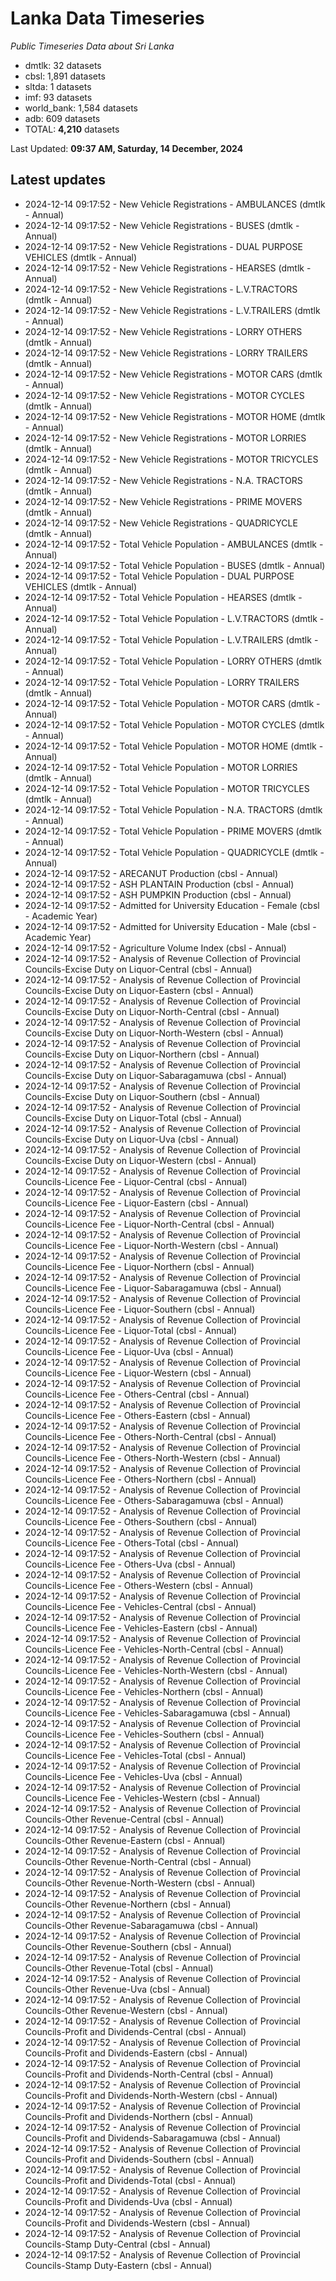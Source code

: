 # Lanka Data Timeseries
*Public Timeseries Data about Sri Lanka*

* dmtlk: 32 datasets
* cbsl: 1,891 datasets
* sltda: 1 datasets
* imf: 93 datasets
* world_bank: 1,584 datasets
* adb: 609 datasets
* TOTAL: **4,210** datasets

Last Updated: **09:37 AM, Saturday, 14 December, 2024**

## Latest updates

* 2024-12-14 09:17:52 - New Vehicle Registrations - AMBULANCES (dmtlk - Annual)
* 2024-12-14 09:17:52 - New Vehicle Registrations - BUSES (dmtlk - Annual)
* 2024-12-14 09:17:52 - New Vehicle Registrations - DUAL PURPOSE VEHICLES (dmtlk - Annual)
* 2024-12-14 09:17:52 - New Vehicle Registrations - HEARSES (dmtlk - Annual)
* 2024-12-14 09:17:52 - New Vehicle Registrations - L.V.TRACTORS (dmtlk - Annual)
* 2024-12-14 09:17:52 - New Vehicle Registrations - L.V.TRAILERS (dmtlk - Annual)
* 2024-12-14 09:17:52 - New Vehicle Registrations - LORRY OTHERS (dmtlk - Annual)
* 2024-12-14 09:17:52 - New Vehicle Registrations - LORRY TRAILERS (dmtlk - Annual)
* 2024-12-14 09:17:52 - New Vehicle Registrations - MOTOR CARS (dmtlk - Annual)
* 2024-12-14 09:17:52 - New Vehicle Registrations - MOTOR CYCLES (dmtlk - Annual)
* 2024-12-14 09:17:52 - New Vehicle Registrations - MOTOR HOME (dmtlk - Annual)
* 2024-12-14 09:17:52 - New Vehicle Registrations - MOTOR LORRIES (dmtlk - Annual)
* 2024-12-14 09:17:52 - New Vehicle Registrations - MOTOR TRICYCLES (dmtlk - Annual)
* 2024-12-14 09:17:52 - New Vehicle Registrations - N.A. TRACTORS (dmtlk - Annual)
* 2024-12-14 09:17:52 - New Vehicle Registrations - PRIME MOVERS (dmtlk - Annual)
* 2024-12-14 09:17:52 - New Vehicle Registrations - QUADRICYCLE (dmtlk - Annual)
* 2024-12-14 09:17:52 - Total Vehicle Population - AMBULANCES (dmtlk - Annual)
* 2024-12-14 09:17:52 - Total Vehicle Population - BUSES (dmtlk - Annual)
* 2024-12-14 09:17:52 - Total Vehicle Population - DUAL PURPOSE VEHICLES (dmtlk - Annual)
* 2024-12-14 09:17:52 - Total Vehicle Population - HEARSES (dmtlk - Annual)
* 2024-12-14 09:17:52 - Total Vehicle Population - L.V.TRACTORS (dmtlk - Annual)
* 2024-12-14 09:17:52 - Total Vehicle Population - L.V.TRAILERS (dmtlk - Annual)
* 2024-12-14 09:17:52 - Total Vehicle Population - LORRY OTHERS (dmtlk - Annual)
* 2024-12-14 09:17:52 - Total Vehicle Population - LORRY TRAILERS (dmtlk - Annual)
* 2024-12-14 09:17:52 - Total Vehicle Population - MOTOR CARS (dmtlk - Annual)
* 2024-12-14 09:17:52 - Total Vehicle Population - MOTOR CYCLES (dmtlk - Annual)
* 2024-12-14 09:17:52 - Total Vehicle Population - MOTOR HOME (dmtlk - Annual)
* 2024-12-14 09:17:52 - Total Vehicle Population - MOTOR LORRIES (dmtlk - Annual)
* 2024-12-14 09:17:52 - Total Vehicle Population - MOTOR TRICYCLES (dmtlk - Annual)
* 2024-12-14 09:17:52 - Total Vehicle Population - N.A. TRACTORS (dmtlk - Annual)
* 2024-12-14 09:17:52 - Total Vehicle Population - PRIME MOVERS (dmtlk - Annual)
* 2024-12-14 09:17:52 - Total Vehicle Population - QUADRICYCLE (dmtlk - Annual)
* 2024-12-14 09:17:52 - ARECANUT Production (cbsl - Annual)
* 2024-12-14 09:17:52 - ASH PLANTAIN Production (cbsl - Annual)
* 2024-12-14 09:17:52 - ASH PUMPKIN Production (cbsl - Annual)
* 2024-12-14 09:17:52 - Admitted for University Education - Female (cbsl - Academic Year)
* 2024-12-14 09:17:52 - Admitted for University Education - Male (cbsl - Academic Year)
* 2024-12-14 09:17:52 - Agriculture Volume Index (cbsl - Annual)
* 2024-12-14 09:17:52 - Analysis of Revenue Collection of Provincial Councils-Excise Duty on Liquor-Central (cbsl - Annual)
* 2024-12-14 09:17:52 - Analysis of Revenue Collection of Provincial Councils-Excise Duty on Liquor-Eastern (cbsl - Annual)
* 2024-12-14 09:17:52 - Analysis of Revenue Collection of Provincial Councils-Excise Duty on Liquor-North-Central (cbsl - Annual)
* 2024-12-14 09:17:52 - Analysis of Revenue Collection of Provincial Councils-Excise Duty on Liquor-North-Western (cbsl - Annual)
* 2024-12-14 09:17:52 - Analysis of Revenue Collection of Provincial Councils-Excise Duty on Liquor-Northern (cbsl - Annual)
* 2024-12-14 09:17:52 - Analysis of Revenue Collection of Provincial Councils-Excise Duty on Liquor-Sabaragamuwa (cbsl - Annual)
* 2024-12-14 09:17:52 - Analysis of Revenue Collection of Provincial Councils-Excise Duty on Liquor-Southern (cbsl - Annual)
* 2024-12-14 09:17:52 - Analysis of Revenue Collection of Provincial Councils-Excise Duty on Liquor-Total (cbsl - Annual)
* 2024-12-14 09:17:52 - Analysis of Revenue Collection of Provincial Councils-Excise Duty on Liquor-Uva (cbsl - Annual)
* 2024-12-14 09:17:52 - Analysis of Revenue Collection of Provincial Councils-Excise Duty on Liquor-Western (cbsl - Annual)
* 2024-12-14 09:17:52 - Analysis of Revenue Collection of Provincial Councils-Licence Fee - Liquor-Central (cbsl - Annual)
* 2024-12-14 09:17:52 - Analysis of Revenue Collection of Provincial Councils-Licence Fee - Liquor-Eastern (cbsl - Annual)
* 2024-12-14 09:17:52 - Analysis of Revenue Collection of Provincial Councils-Licence Fee - Liquor-North-Central (cbsl - Annual)
* 2024-12-14 09:17:52 - Analysis of Revenue Collection of Provincial Councils-Licence Fee - Liquor-North-Western (cbsl - Annual)
* 2024-12-14 09:17:52 - Analysis of Revenue Collection of Provincial Councils-Licence Fee - Liquor-Northern (cbsl - Annual)
* 2024-12-14 09:17:52 - Analysis of Revenue Collection of Provincial Councils-Licence Fee - Liquor-Sabaragamuwa (cbsl - Annual)
* 2024-12-14 09:17:52 - Analysis of Revenue Collection of Provincial Councils-Licence Fee - Liquor-Southern (cbsl - Annual)
* 2024-12-14 09:17:52 - Analysis of Revenue Collection of Provincial Councils-Licence Fee - Liquor-Total (cbsl - Annual)
* 2024-12-14 09:17:52 - Analysis of Revenue Collection of Provincial Councils-Licence Fee - Liquor-Uva (cbsl - Annual)
* 2024-12-14 09:17:52 - Analysis of Revenue Collection of Provincial Councils-Licence Fee - Liquor-Western (cbsl - Annual)
* 2024-12-14 09:17:52 - Analysis of Revenue Collection of Provincial Councils-Licence Fee - Others-Central (cbsl - Annual)
* 2024-12-14 09:17:52 - Analysis of Revenue Collection of Provincial Councils-Licence Fee - Others-Eastern (cbsl - Annual)
* 2024-12-14 09:17:52 - Analysis of Revenue Collection of Provincial Councils-Licence Fee - Others-North-Central (cbsl - Annual)
* 2024-12-14 09:17:52 - Analysis of Revenue Collection of Provincial Councils-Licence Fee - Others-North-Western (cbsl - Annual)
* 2024-12-14 09:17:52 - Analysis of Revenue Collection of Provincial Councils-Licence Fee - Others-Northern (cbsl - Annual)
* 2024-12-14 09:17:52 - Analysis of Revenue Collection of Provincial Councils-Licence Fee - Others-Sabaragamuwa (cbsl - Annual)
* 2024-12-14 09:17:52 - Analysis of Revenue Collection of Provincial Councils-Licence Fee - Others-Southern (cbsl - Annual)
* 2024-12-14 09:17:52 - Analysis of Revenue Collection of Provincial Councils-Licence Fee - Others-Total (cbsl - Annual)
* 2024-12-14 09:17:52 - Analysis of Revenue Collection of Provincial Councils-Licence Fee - Others-Uva (cbsl - Annual)
* 2024-12-14 09:17:52 - Analysis of Revenue Collection of Provincial Councils-Licence Fee - Others-Western (cbsl - Annual)
* 2024-12-14 09:17:52 - Analysis of Revenue Collection of Provincial Councils-Licence Fee - Vehicles-Central (cbsl - Annual)
* 2024-12-14 09:17:52 - Analysis of Revenue Collection of Provincial Councils-Licence Fee - Vehicles-Eastern (cbsl - Annual)
* 2024-12-14 09:17:52 - Analysis of Revenue Collection of Provincial Councils-Licence Fee - Vehicles-North-Central (cbsl - Annual)
* 2024-12-14 09:17:52 - Analysis of Revenue Collection of Provincial Councils-Licence Fee - Vehicles-North-Western (cbsl - Annual)
* 2024-12-14 09:17:52 - Analysis of Revenue Collection of Provincial Councils-Licence Fee - Vehicles-Northern (cbsl - Annual)
* 2024-12-14 09:17:52 - Analysis of Revenue Collection of Provincial Councils-Licence Fee - Vehicles-Sabaragamuwa (cbsl - Annual)
* 2024-12-14 09:17:52 - Analysis of Revenue Collection of Provincial Councils-Licence Fee - Vehicles-Southern (cbsl - Annual)
* 2024-12-14 09:17:52 - Analysis of Revenue Collection of Provincial Councils-Licence Fee - Vehicles-Total (cbsl - Annual)
* 2024-12-14 09:17:52 - Analysis of Revenue Collection of Provincial Councils-Licence Fee - Vehicles-Uva (cbsl - Annual)
* 2024-12-14 09:17:52 - Analysis of Revenue Collection of Provincial Councils-Licence Fee - Vehicles-Western (cbsl - Annual)
* 2024-12-14 09:17:52 - Analysis of Revenue Collection of Provincial Councils-Other Revenue-Central (cbsl - Annual)
* 2024-12-14 09:17:52 - Analysis of Revenue Collection of Provincial Councils-Other Revenue-Eastern (cbsl - Annual)
* 2024-12-14 09:17:52 - Analysis of Revenue Collection of Provincial Councils-Other Revenue-North-Central (cbsl - Annual)
* 2024-12-14 09:17:52 - Analysis of Revenue Collection of Provincial Councils-Other Revenue-North-Western (cbsl - Annual)
* 2024-12-14 09:17:52 - Analysis of Revenue Collection of Provincial Councils-Other Revenue-Northern (cbsl - Annual)
* 2024-12-14 09:17:52 - Analysis of Revenue Collection of Provincial Councils-Other Revenue-Sabaragamuwa (cbsl - Annual)
* 2024-12-14 09:17:52 - Analysis of Revenue Collection of Provincial Councils-Other Revenue-Southern (cbsl - Annual)
* 2024-12-14 09:17:52 - Analysis of Revenue Collection of Provincial Councils-Other Revenue-Total (cbsl - Annual)
* 2024-12-14 09:17:52 - Analysis of Revenue Collection of Provincial Councils-Other Revenue-Uva (cbsl - Annual)
* 2024-12-14 09:17:52 - Analysis of Revenue Collection of Provincial Councils-Other Revenue-Western (cbsl - Annual)
* 2024-12-14 09:17:52 - Analysis of Revenue Collection of Provincial Councils-Profit and Dividends-Central (cbsl - Annual)
* 2024-12-14 09:17:52 - Analysis of Revenue Collection of Provincial Councils-Profit and Dividends-Eastern (cbsl - Annual)
* 2024-12-14 09:17:52 - Analysis of Revenue Collection of Provincial Councils-Profit and Dividends-North-Central (cbsl - Annual)
* 2024-12-14 09:17:52 - Analysis of Revenue Collection of Provincial Councils-Profit and Dividends-North-Western (cbsl - Annual)
* 2024-12-14 09:17:52 - Analysis of Revenue Collection of Provincial Councils-Profit and Dividends-Northern (cbsl - Annual)
* 2024-12-14 09:17:52 - Analysis of Revenue Collection of Provincial Councils-Profit and Dividends-Sabaragamuwa (cbsl - Annual)
* 2024-12-14 09:17:52 - Analysis of Revenue Collection of Provincial Councils-Profit and Dividends-Southern (cbsl - Annual)
* 2024-12-14 09:17:52 - Analysis of Revenue Collection of Provincial Councils-Profit and Dividends-Total (cbsl - Annual)
* 2024-12-14 09:17:52 - Analysis of Revenue Collection of Provincial Councils-Profit and Dividends-Uva (cbsl - Annual)
* 2024-12-14 09:17:52 - Analysis of Revenue Collection of Provincial Councils-Profit and Dividends-Western (cbsl - Annual)
* 2024-12-14 09:17:52 - Analysis of Revenue Collection of Provincial Councils-Stamp Duty-Central (cbsl - Annual)
* 2024-12-14 09:17:52 - Analysis of Revenue Collection of Provincial Councils-Stamp Duty-Eastern (cbsl - Annual)